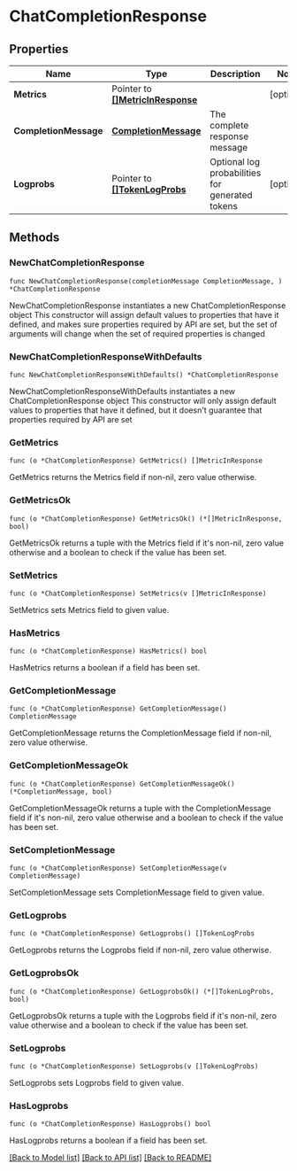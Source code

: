 # ChatCompletionResponse

## Properties

Name | Type | Description | Notes
------------ | ------------- | ------------- | -------------
**Metrics** | Pointer to [**[]MetricInResponse**](MetricInResponse.md) |  | [optional] 
**CompletionMessage** | [**CompletionMessage**](CompletionMessage.md) | The complete response message | 
**Logprobs** | Pointer to [**[]TokenLogProbs**](TokenLogProbs.md) | Optional log probabilities for generated tokens | [optional] 

## Methods

### NewChatCompletionResponse

`func NewChatCompletionResponse(completionMessage CompletionMessage, ) *ChatCompletionResponse`

NewChatCompletionResponse instantiates a new ChatCompletionResponse object
This constructor will assign default values to properties that have it defined,
and makes sure properties required by API are set, but the set of arguments
will change when the set of required properties is changed

### NewChatCompletionResponseWithDefaults

`func NewChatCompletionResponseWithDefaults() *ChatCompletionResponse`

NewChatCompletionResponseWithDefaults instantiates a new ChatCompletionResponse object
This constructor will only assign default values to properties that have it defined,
but it doesn't guarantee that properties required by API are set

### GetMetrics

`func (o *ChatCompletionResponse) GetMetrics() []MetricInResponse`

GetMetrics returns the Metrics field if non-nil, zero value otherwise.

### GetMetricsOk

`func (o *ChatCompletionResponse) GetMetricsOk() (*[]MetricInResponse, bool)`

GetMetricsOk returns a tuple with the Metrics field if it's non-nil, zero value otherwise
and a boolean to check if the value has been set.

### SetMetrics

`func (o *ChatCompletionResponse) SetMetrics(v []MetricInResponse)`

SetMetrics sets Metrics field to given value.

### HasMetrics

`func (o *ChatCompletionResponse) HasMetrics() bool`

HasMetrics returns a boolean if a field has been set.

### GetCompletionMessage

`func (o *ChatCompletionResponse) GetCompletionMessage() CompletionMessage`

GetCompletionMessage returns the CompletionMessage field if non-nil, zero value otherwise.

### GetCompletionMessageOk

`func (o *ChatCompletionResponse) GetCompletionMessageOk() (*CompletionMessage, bool)`

GetCompletionMessageOk returns a tuple with the CompletionMessage field if it's non-nil, zero value otherwise
and a boolean to check if the value has been set.

### SetCompletionMessage

`func (o *ChatCompletionResponse) SetCompletionMessage(v CompletionMessage)`

SetCompletionMessage sets CompletionMessage field to given value.


### GetLogprobs

`func (o *ChatCompletionResponse) GetLogprobs() []TokenLogProbs`

GetLogprobs returns the Logprobs field if non-nil, zero value otherwise.

### GetLogprobsOk

`func (o *ChatCompletionResponse) GetLogprobsOk() (*[]TokenLogProbs, bool)`

GetLogprobsOk returns a tuple with the Logprobs field if it's non-nil, zero value otherwise
and a boolean to check if the value has been set.

### SetLogprobs

`func (o *ChatCompletionResponse) SetLogprobs(v []TokenLogProbs)`

SetLogprobs sets Logprobs field to given value.

### HasLogprobs

`func (o *ChatCompletionResponse) HasLogprobs() bool`

HasLogprobs returns a boolean if a field has been set.


[[Back to Model list]](../README.md#documentation-for-models) [[Back to API list]](../README.md#documentation-for-api-endpoints) [[Back to README]](../README.md)


